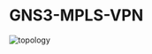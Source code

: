 # GNS3-MPLS-VPN

![topology](https://github.com/user-attachments/assets/fddc1fe2-ed1b-401e-9b94-3dd970f18c8e)
